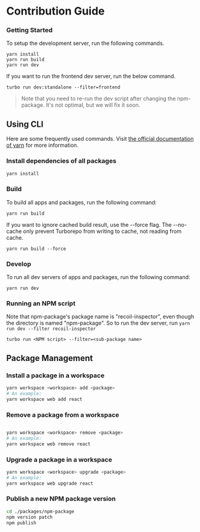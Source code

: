 # Contribution Guide

### Getting Started

To setup the development server, run the following commands.

```
yarn install
yarn run build
yarn run dev
```

If you want to run the frontend dev server, run the below command.

```
turbo run dev:standalone --filter=frontend
```

> Note that you need to re-run the dev script after changing the npm-package. It's not optimal, but we will fix it soon.

## Using CLI

Here are some frequently used commands. Visit [the official documentation of yarn](https://yarn.io/yarn-cli#commands) for more information.

### Install dependencies of all packages

```sh
yarn install
```

### Build

To build all apps and packages, run the following command:

```
yarn run build

```

If you want to ignore cached build result, use the --force flag.
The --no-cache only prevent Turborepo from writing to cache, not reading from cache.

```
yarn run build --force
```

### Develop

To run all dev servers of apps and packages, run the following command:

```
yarn run dev
```

### Running an NPM script

Note that npm-package's package name is "recoil-inspector", even though the directory is named "npm-package".
So to run the dev server, run `yarn run dev --filter recoil-inspector`

```
turbo run <NPM script> --filter=<sub-package name>
```

## Package Management

### Install a package in a workspace

```sh
yarn workspace <workspace> add <package>
# An example:
yarn workspace web add react

```

### Remove a package from a workspace

```sh

yarn workspace <workspace> remove <package>
# An example:
yarn workspace web remove react
```

### Upgrade a package in a workspace

```sh
yarn workspace <workspace> upgrade <package>
# An example:
yarn workspace web upgrade react

```

### Publish a new NPM package version

```bash
cd ./packages/npm-package
npm version patch
npm publish
```
